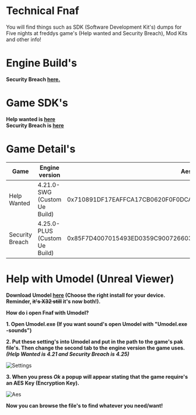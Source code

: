 # Technical Fnaf
You will find things such as SDK (Software Development Kit's) dumps for Five nights at freddys game's (Help wanted and Security Breach), Mod Kits and other info!

# Engine Build's
**Security Breach [here.](https://github.com/EpicGames/UnrealEngine/tree/4.25-plus)**   
 
# Game SDK's
**Help wanted is [here](https://github.com/NotFakeAdam/Technical-Fnaf/tree/main/SDK/Help%20Wanted)**  
**Security Breach is [here](https://github.com/NotFakeAdam/Technical-Fnaf/tree/main/SDK/Security%20Breach)** 

# Game Detail's
| Game               | Engine version  | Aes Key                                                             |
| ------------------ | --------------- | ------------------------------------------------------------------- |
| Help Wanted        | 4.21.0-SWG  (Custom Ue Build) | 0x710891DF17EAFFCA17CB0620F0F0DCA90A00C657F49BC131D4110B265EC2E41E  |
| Security Breach    | 4.25.0-PLUS (Custom Ue Build) | 0x85F7D4007015493ED0359C9007266038F8F7B1F96988F19A610103874CC95286  |

# Help with Umodel (Unreal Viewer)
 
 **Download Umodel [here](https://www.gildor.org/en/projects/umodel#files) (Choose the right install for your device. Reminder, ~~it's X32 still~~ it's now both!).**
 
 **How do i open Fnaf with Umodel?**
 
 **1. Open Umodel.exe (If you want sound's open Umodel with "Umodel.exe -sounds")**

 **2. Put these setting's into Umodel and put in the path to the game's pak file's. Then change the second tab to the engine version the game uses. ***(Help Wanted is 4.21 and Security Breach is 4.25)*****  
  
 ![Settings](https://cdn.discordapp.com/attachments/770696401776672813/816368889381650493/unknown.png)  
 
 **3. When you press *Ok* a popup will appear stating that the game require's an AES Key (Encryption Key).** 
  
 ![Aes](https://cdn.discordapp.com/attachments/770696401776672813/816369910531358770/unknown.png)  
  
 **Now you can browse the file's to find whatever you need/want!**
